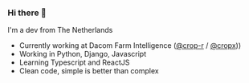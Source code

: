 ### Hi there 👋

I'm a dev from The Netherlands

- Currently working at Dacom Farm Intelligence ([@crop-r](https://github.com/Crop-R) / [@cropx](https://github.com/cropx)))
- Working in Python, Django, Javascript
- Learning Typescript and ReactJS
- Clean code, simple is better than complex

<!--
**apie/apie** is a ✨ _special_ ✨ repository because its `README.md` (this file) appears on your GitHub profile.

Here are some ideas to get you started:

- 🔭 I’m currently working on ...
- 🌱 I’m currently learning ...
- 👯 I’m looking to collaborate on ...
- 🤔 I’m looking for help with ...
- 💬 Ask me about ...
- 📫 How to reach me: ...
- 😄 Pronouns: ...
- ⚡ Fun fact: ...
-->
